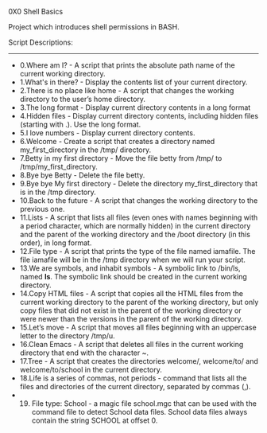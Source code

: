 0X0 Shell Basics

Project which introduces shell permissions in BASH.

Script Descriptions:
__________________________________________________________

- 0.Where am I? - A script that prints the absolute path name of the current working directory.
- 1.What's in there? - Display the contents list of your current directory.
- 2.There is no place like home - A script that changes the working directory to the user’s home directory.
- 3.The long format - Display current directory contents in a long format
- 4.Hidden files - Display current directory contents, including hidden files (starting with .). Use the long format.
- 5.I love numbers - Display current directory contents.
- 6.Welcome - Create a script that creates a directory named my_first_directory in the /tmp/ directory.
- 7.Betty in my first directory - Move the file betty from /tmp/ to /tmp/my_first_directory.
- 8.Bye bye Betty - Delete the file betty.
- 9.Bye bye My first directory - Delete the directory my_first_directory that is in the /tmp directory.
- 10.Back to the future - A script that changes the working directory to the previous one.
- 11.Lists - A script that lists all files (even ones with names beginning with a period character, which are normally hidden) in the current directory and the parent of the working directory and the /boot directory (in this order), in long format.
- 12.File type - A script that prints the type of the file named iamafile. The file iamafile will be in the /tmp directory when we will run your script.
- 13.We are symbols, and inhabit symbols - A symbolic link to /bin/ls, named __ls__. The symbolic link should be created in the current working directory.
- 14.Copy HTML files - A script that copies all the HTML files from the current working directory to the parent of the working directory, but only copy files that did not exist in the parent of the working directory or were newer than the versions in the parent of the working directory.
- 15.Let’s move - A script that moves all files beginning with an uppercase letter to the directory /tmp/u.
- 16.Clean Emacs - A script that deletes all files in the current working directory that end with the character ~.
- 17.Tree - A script that creates the directories welcome/, welcome/to/ and welcome/to/school in the current directory.
- 18.Life is a series of commas, not periods - command that lists all the files and directories of the current directory, separated by commas (,).
- 19. File type: School - a magic file school.mgc that can be used with the command file to detect School data files. School data files always contain the string SCHOOL at offset 0.